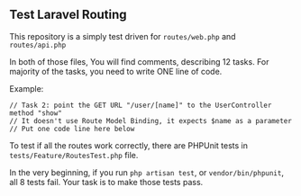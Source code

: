 ## Test Laravel Routing
This repository is a simply test driven for  `routes/web.php` and `routes/api.php`

In both of those files, You  will find comments, describing 12 tasks. For majority of the tasks, you need to write ONE line of code.

Example:

```
// Task 2: point the GET URL "/user/[name]" to the UserController method "show"
// It doesn't use Route Model Binding, it expects $name as a parameter
// Put one code line here below
```

To test if all the routes work correctly, there are PHPUnit tests in `tests/Feature/RoutesTest.php` file.

In the very beginning, if you run `php artisan test`, or `vendor/bin/phpunit`, all 8 tests fail.
Your task is to make those tests pass.



